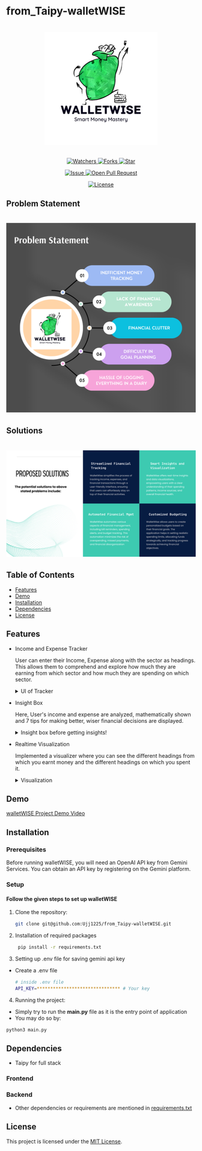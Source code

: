 # from_Taipy-walletWISE

# <p align="center"><img src="https://github.com/Ujj1225/from_Taipy-walletWISE/blob/main/assets/wallet_wise_logo.jpg" width=300 /></p>

<p align="center">
    <p align="center">
        <a href="https://github.com/Ujj1225/from_Taipy-walletWISE" target="blank">
            <img src="https://img.shields.io/github/watchers/Ujj1225/from_Taipy-walletWISE?style=for-the-badge&logo=appveyor" alt="Watchers"/>
        </a>
        <a href="https://github.com/Ujj1225/from_Taipy-walletWISE/fork" target="blank">
            <img src="https://img.shields.io/github/forks/Ujj1225/from_Taipy-walletWISE?style=for-the-badge&logo=appveyor" alt="Forks"/>
        </a>
        <a href="https://github.com/Ujj1225/from_Taipy-walletWISE/stargazers" target="blank">
            <img src="https://img.shields.io/github/stars/Ujj1225/from_Taipy-walletWISE?style=for-the-badge&logo=appveyor" alt="Star"/>
        </a>
    </p>
    <p align="center">
        <a href="https://github.com/Ujj1225/from_Taipy-walletWISE/issues" target="blank">
            <img src="https://img.shields.io/github/issues/Ujj1225/from_Taipy-walletWISE?style=for-the-badge&logo=appveyor" alt="Issue"/>
        </a>
        <a href="https://github.com/Ujj1225/from_Taipy-walletWISE/pulls" target="blank">
            <img src="https://img.shields.io/github/issues-pr/Ujj1225/from_Taipy-walletWISE?style=for-the-badge&logo=appveyor" alt="Open Pull Request"/>
        </a>
    </p>
    <p align="center">
        <a href="https://github.com/Ujj1225/from_Taipy-walletWISE/blob/master/LICENSE" target="blank">
            <img src="https://img.shields.io/github/license/Ujj1225/from_Taipy-walletWISE?style=for-the-badge&logo=appveyor" alt="License" />
        </a>
    </p>
</p>

<p align="center">
</p>

## Problem Statement

# <p align="center"><img src="https://github.com/Ujj1225/from_Taipy-walletWISE/blob/main/assets/walletWISE_problem.png" width=750 /></p>

## Solutions

# <p align="center"><img src="https://github.com/Ujj1225/from_Taipy-walletWISE/blob/main/assets/walletWISE_solutions.png" width=750 /></p>

## Table of Contents

- [Features](#features)
- [Demo](#demo)
- [Installation](#installation)
- [Dependencies](#dependencies)
- [License](#license)

## Features

- Income and Expense Tracker

  User can enter their Income, Expense along with the sector as headings. This allows them to comprehend and explore how much they are earning from which sector and how much they are spending on which sector.
  <details>
    <summary> UI of Tracker </summary>
    <img src="https://github.com/Ujj1225/from_Taipy-walletWISE/blob/main/assets/UI_tracker.png" width=750/>
  </details>

- Insight Box

  Here, User's income and expense are analyzed, mathematically shown and 7 tips for making better, wiser financial decisions are displayed.
  <details>
    <summary> Insight box before getting insights!</summary>
    <img src="https://github.com/Ujj1225/from_Taipy-walletWISE/blob/main/assets/insight_box.png" width=750/>

    <summary> Insight box after getting insights!</summary>
    <img src="https://github.com/Ujj1225/from_Taipy-walletWISE/blob/main/assets/after_insight.png" width=750/>
  </details>

- Realtime Visualization

  Implemented a visualizer where you can see the different headings from which you earnt money and the different headings on which you spent it.
  <details>
    <summary> Visualization </summary>
    <img src="https://github.com/Ujj1225/from_Taipy-walletWISE/blob/main/assets/visualizer.png" width=750/>
  </details>

## Demo

[walletWISE Project Demo Video](https://github.com/Ujj1225/from_Taipy-walletWISE/blob/main/assets/walletWISE.webm)

## Installation

### Prerequisites

Before running walletWISE, you will need an OpenAI API key from Gemini Services. You can obtain an API key by registering on the Gemini platform.

### Setup

#### Follow the given steps to set up walletWISE

1. Clone the repository:

   ```bash
   git clone git@github.com:Ujj1225/from_Taipy-walletWISE.git
   ```

2. Installation of required packages

   ```bash
    pip install -r requirements.txt
   ```

3. Setting up .env file for saving gemini api key

- Create a .env file

  ```bash
  # inside .env file
  API_KEY=******************************* # Your key
  ```

4. Running the project:

- Simply try to run the **main.py** file as it is the entry point of application
- You may do so by:

```bash
python3 main.py
```

## Dependencies

- Taipy for full stack

### Frontend

### Backend

- Other dependencies or requirements are mentioned in [requirements.txt](/requirements.txt)

## License

This project is licensed under the [MIT License](/LICENSE).
